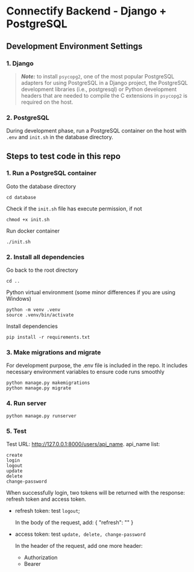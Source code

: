 # Connectify Backend - Django + PostgreSQL

## Development Environment Settings

### 1. Django

> **_Note:_** to install `psycopg2`, one of the most popular PostgreSQL adapters for using PostgreSQL in a Django project, the PostgreSQL development libraries (i.e., postgresql) or Python development headers that are needed to compile the C extensions in `psycopg2` is required on the host.

### 2. PostgreSQL

During development phase, run a PostgreSQL container on the host with `.env` and `init.sh` in the database directory.

## Steps to test code in this repo

### 1. Run a PostgreSQL container

Goto the database directory

```cd database```

Check if the `init.sh` file has execute permission, if not

```chmod +x init.sh```

Run docker container

```./init.sh```


### 2. Install all dependencies

Go back to the root directory

```cd ..```

Python virtual environment (some minor differences if you are using Windows)

```
python -m venv .venv 
source .venv/bin/activate
```

Install dependencies

```pip install -r requirements.txt```


### 3. Make migrations and migrate

For development purpose, the .env file is included in the repo. It includes necessary environment variables to ensure code runs smoothly

```
python manage.py makemigrations
python manage.py migrate
```

### 4. Run server

```
python manage.py runserver
```

### 5. Test

Test URL: http://127.0.0.1:8000/users/api_name. api_name list:
```
create
login
logout
update
delete
change-password
```


When successfully login, two tokens will be returned with the response: refresh token and access token.

- refresh token: test `logout`;

  In the body of the request, add:
    {
      "refresh": "<the-refresh-token>"
    }


- access token: test `update, delete, change-password`

  In the header of the request, add one more header:
  - Authorization
  - Bearer <the-access-token>
